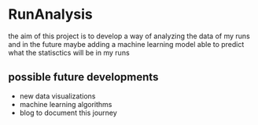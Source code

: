 # RunAnalysis
the aim of this project is to develop a way of analyzing the data of my runs and in the future maybe adding a machine learning model able to predict what the statisctics will be in my runs

## possible future developments
- new data visualizations
- machine learning algorithms
- blog to document this journey